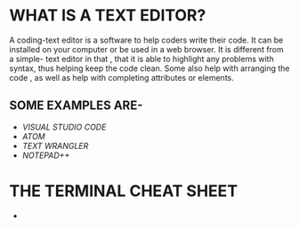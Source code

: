 # WHAT IS A TEXT EDITOR?

A coding-text editor is a software to help coders write their code. It can be installed on your computer or be used in a web browser.
It is different from a simple- text editor in that , that it is able to highlight any problems with syntax, thus helping keep the code clean.
Some also help with arranging the code , as well as help with completing attributes or elements.

## SOME EXAMPLES ARE-

- *VISUAL STUDIO CODE*
- *ATOM*
- *TEXT WRANGLER*
- *NOTEPAD++*

# THE TERMINAL CHEAT SHEET
- 

